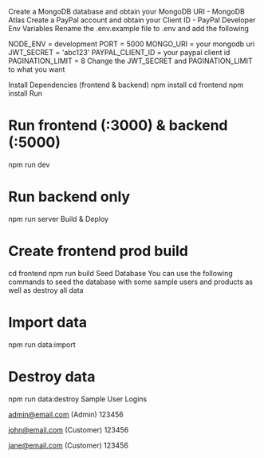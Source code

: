 Create a MongoDB database and obtain your MongoDB URI - MongoDB Atlas
Create a PayPal account and obtain your Client ID - PayPal Developer
Env Variables
Rename the .env.example file to .env and add the following

NODE_ENV = development
PORT = 5000
MONGO_URI = your mongodb uri
JWT_SECRET = 'abc123'
PAYPAL_CLIENT_ID = your paypal client id
PAGINATION_LIMIT = 8
Change the JWT_SECRET and PAGINATION_LIMIT to what you want

Install Dependencies (frontend & backend)
npm install
cd frontend
npm install
Run

# Run frontend (:3000) & backend (:5000)
npm run dev

# Run backend only
npm run server
Build & Deploy
# Create frontend prod build
cd frontend
npm run build
Seed Database
You can use the following commands to seed the database with some sample users and products as well as destroy all data

# Import data
npm run data:import

# Destroy data
npm run data:destroy
Sample User Logins

admin@email.com (Admin)
123456

john@email.com (Customer)
123456

jane@email.com (Customer)
123456
